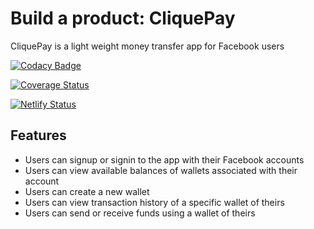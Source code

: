 # Build a product: CliquePay
CliquePay is a light weight money transfer app for Facebook users

[![Codacy Badge](https://api.codacy.com/project/badge/Grade/9577005eef244376b56f870537ae029a)](https://app.codacy.com/gh/BuildForSDGCohort2/team-387?utm_source=github.com&utm_medium=referral&utm_content=BuildForSDGCohort2/team-387&utm_campaign=Badge_Grade_Dashboard)

[![Coverage Status](https://coveralls.io/repos/github/BuildForSDGCohort2/team-387/badge.svg?branch=master)](https://coveralls.io/github/BuildForSDGCohort2/team-387?branch=master)

[![Netlify Status](https://api.netlify.com/api/v1/badges/d5f69f24-6046-4dc7-9e4a-2aec1f86756a/deploy-status)](https://app.netlify.com/sites/loving-dijkstra-8f2da3/deploys)

## Features
-  Users can signup or signin to the app with their Facebook accounts
-  Users can view available balances of wallets associated with their account
-  Users can create a new wallet
-  Users can view transaction history of a specific wallet of theirs
-  Users can send or receive funds using a wallet of theirs